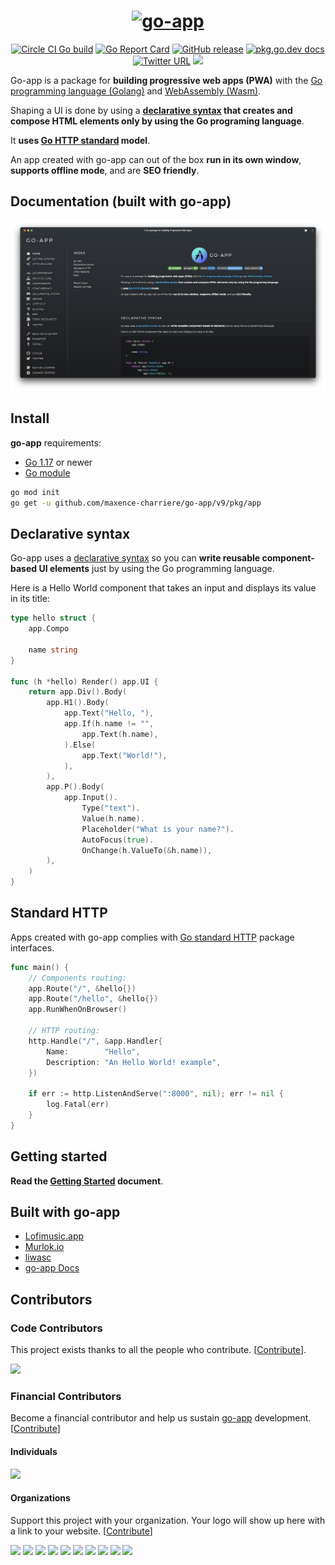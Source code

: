 <h1 align="center">
    <a href="https://go-app.dev">
        <img alt="go-app"  width="150" height="150" src="https://storage.googleapis.com/murlok-github/icon-192.png">
    </a>
</h1>

<p align="center">
	<a href="https://circleci.com/gh/maxence-charriere/go-app"><img src="https://circleci.com/gh/maxence-charriere/go-app.svg?style=svg" alt="Circle CI Go build"></a>
    <a href="https://goreportcard.com/report/github.com/maxence-charriere/go-app"><img src="https://goreportcard.com/badge/github.com/maxence-charriere/go-app" alt="Go Report Card"></a>
	<a href="https://GitHub.com/maxence-charriere/go-app/releases/"><img src="https://img.shields.io/github/release/maxence-charriere/go-app.svg" alt="GitHub release"></a>
	<a href="https://pkg.go.dev/github.com/maxence-charriere/go-app/v9/pkg/app"><img src="https://img.shields.io/badge/dev-reference-007d9c?logo=go&logoColor=white&style=flat" alt="pkg.go.dev docs"></a>
    <a href="https://twitter.com/jonhymaxoo"><img alt="Twitter URL" src="https://img.shields.io/badge/twitter-@jonhymaxoo-35A9F8?logo=twitter&style=flat"></a>
    <a href="https://opencollective.com/go-app" alt="Financial Contributors on Open Collective"><img src="https://opencollective.com/go-app/all/badge.svg?label=open+collective&color=4FB9F6" /></a>
</p>

Go-app is a package for **building progressive web apps (PWA)** with the [Go programming language (Golang)](https://golang.org) and [WebAssembly (Wasm)](https://webassembly.org).

Shaping a UI is done by using a **[declarative syntax](https://go-app.dev/syntax) that creates and compose HTML elements only by using the Go programing language**.

It **uses [Go HTTP standard](https://golang.org/pkg/net/http) model**.

An app created with go-app can out of the box **run in its own window**, **supports offline mode**, and are **SEO friendly**.

## Documentation (built with go-app)

[![go-app documentation](docs/web/images/go-app.png)](https://go-app.dev)

## Install

**go-app** requirements:

- [Go 1.17](https://golang.org/doc/go1.17) or newer
- [Go module](https://github.com/golang/go/wiki/Modules)

```sh
go mod init
go get -u github.com/maxence-charriere/go-app/v9/pkg/app
```

## Declarative syntax

Go-app uses a [declarative syntax](https://go-app.dev/declarative-syntax) so you can **write reusable component-based UI elements** just by using the Go programming language.

Here is a Hello World component that takes an input and displays its value in its title:

```go
type hello struct {
	app.Compo

	name string
}

func (h *hello) Render() app.UI {
	return app.Div().Body(
		app.H1().Body(
			app.Text("Hello, "),
			app.If(h.name != "",
				app.Text(h.name),
			).Else(
				app.Text("World!"),
			),
		),
		app.P().Body(
			app.Input().
				Type("text").
				Value(h.name).
				Placeholder("What is your name?").
				AutoFocus(true).
				OnChange(h.ValueTo(&h.name)),
		),
	)
}
```

## Standard HTTP

Apps created with go-app complies with [Go standard HTTP](https://golang.org/pkg/net/http) package interfaces.

```go
func main() {
    // Components routing:
	app.Route("/", &hello{})
	app.Route("/hello", &hello{})
	app.RunWhenOnBrowser()

    // HTTP routing:
	http.Handle("/", &app.Handler{
		Name:        "Hello",
		Description: "An Hello World! example",
	})

	if err := http.ListenAndServe(":8000", nil); err != nil {
		log.Fatal(err)
	}
}
```

## Getting started

**Read the [Getting Started](https://go-app.dev/getting-started) document**.

## Built with go-app

- [Lofimusic.app](https://lofimusic.app/collegemusic-lonely)
- [Murlok.io](https://murlok.io/)
- [liwasc](https://pojntfx.github.io/liwasc/)
- [go-app Docs](https://go-app.dev/)

## Contributors

### Code Contributors

This project exists thanks to all the people who contribute. [[Contribute](CONTRIBUTING.md)].

<a href="https://github.com/maxence-charriere/go-app/graphs/contributors"><img src="https://opencollective.com/go-app/contributors.svg?width=890&button=false" /></a>

### Financial Contributors

Become a financial contributor and help us sustain [go-app](https://github.com/maxence-charriere/go-app) development. [[Contribute](https://opencollective.com/go-app/contribute)]

#### Individuals

<a href="https://opencollective.com/go-app"><img src="https://opencollective.com/go-app/individuals.svg?width=890"></a>

#### Organizations

Support this project with your organization. Your logo will show up here with a link to your website. [[Contribute](https://opencollective.com/go-app/contribute)]

<a href="https://opencollective.com/go-app/organization/0/website"><img src="https://opencollective.com/go-app/organization/0/avatar.svg"></a>
<a href="https://opencollective.com/go-app/organization/1/website"><img src="https://opencollective.com/go-app/organization/1/avatar.svg"></a>
<a href="https://opencollective.com/go-app/organization/2/website"><img src="https://opencollective.com/go-app/organization/2/avatar.svg"></a>
<a href="https://opencollective.com/go-app/organization/3/website"><img src="https://opencollective.com/go-app/organization/3/avatar.svg"></a>
<a href="https://opencollective.com/go-app/organization/4/website"><img src="https://opencollective.com/go-app/organization/4/avatar.svg"></a>
<a href="https://opencollective.com/go-app/organization/5/website"><img src="https://opencollective.com/go-app/organization/5/avatar.svg"></a>
<a href="https://opencollective.com/go-app/organization/6/website"><img src="https://opencollective.com/go-app/organization/6/avatar.svg"></a>
<a href="https://opencollective.com/go-app/organization/7/website"><img src="https://opencollective.com/go-app/organization/7/avatar.svg"></a>
<a href="https://opencollective.com/go-app/organization/8/website"><img src="https://opencollective.com/go-app/organization/8/avatar.svg"></a>
<a href="https://opencollective.com/go-app/organization/9/website"><img src="https://opencollective.com/go-app/organization/9/avatar.svg"></a>

